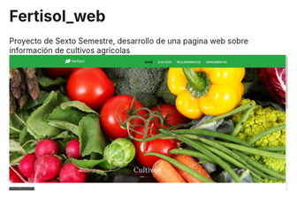 # Fertisol_web
Proyecto de Sexto Semestre, desarrollo de una pagina web sobre información de cultivos agricolas
![fertisol1](images_readme/fertisol1.png)
